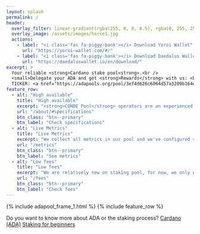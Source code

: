 ```yaml
---
layout: splash
permalink: /
header:
  overlay_filter: linear-gradient(rgba(255, 0, 0, 0.5), rgba(0, 255, 255, 0.5))
  overlay_image: /assets/images/horse1.jpg
  actions:
    - label: "<i class='fas fa-piggy-bank'></i> Download Yoroi Wallet"
      url: "https://yoroi-wallet.com/#/"
    - label: "<i class='fas fa-piggy-bank'></i> Download Daedalus Wallet"
      url: "https://daedaluswallet.io/en/download/"
excerpt: >
  Your reliable <strong>Cardano stake pool<strong>.<br />
  <small>Delegate your ADA and get <strong>Rewards</strong> with us: <br />
  TICKER: <a href="https://adapools.org/pool/3ef4d626c6064d57a3209b164eb2fd689d2e97789dddc23e34e68ab2">CONDE</a></small>
feature_row:
  - alt: "High available"
    title: "High available"
    excerpt: "<strong>CONDE Pool</strong> operators are an experienced team of sysadmin, so we are ready to warrant a high availability and not missing blocks."
    url: "/about/#specifications"
    btn_class: "btn--primary"
    btn_label: "Check specifications"
  - alt: "Live Metrics"
    title: "Live Metrics"
    excerpt: "We collect all metrics in our pool and we've configured <strong>alerts</strong> to ensure a <strong>well performance</strong>."
    url: "/metrics"
    btn_class: "btn--primary"
    btn_label: "See metrics"
  - alt: "Low fees"
    title: "Low fees"
    excerpt: "We are relatively new on staking pool, for now, we only want to take 1% variable fee to cost servers"
    url: "/fees"
    btn_class: "btn--primary"
    btn_label: "Check fees"
---
```

{% include adapool_frame_1.html %}
{% include feature_row %}

Do you want to know more about ADA or the staking process?
[Cardano (ADA)](https://cardano.org/)
[Staking for beginners](https://medium.com/cardanorss/staking-for-beginners-a-step-by-step-guide-6dda110b2454)